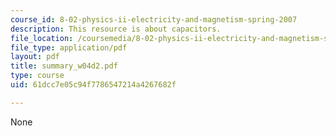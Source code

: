 ```yaml
---
course_id: 8-02-physics-ii-electricity-and-magnetism-spring-2007
description: This resource is about capacitors.
file_location: /coursemedia/8-02-physics-ii-electricity-and-magnetism-spring-2007/61dcc7e05c94f7786547214a4267682f_summary_w04d2.pdf
file_type: application/pdf
layout: pdf
title: summary_w04d2.pdf
type: course
uid: 61dcc7e05c94f7786547214a4267682f

---
```

None